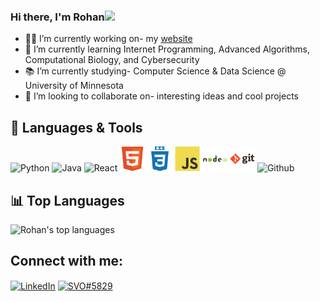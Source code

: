 ### Hi there, I'm Rohan<img src="https://media.giphy.com/media/hvRJCLFzcasrR4ia7z/giphy.gif" height="50">

- 👨‍💻 I’m currently working on- my [website](https://rohankumar009.github.io/Rohan-Website.github.io/)
- 🌱 I’m currently learning Internet Programming, Advanced Algorithms, Computational Biology, and Cybersecurity
- 📚 I’m currently studying- Computer Science & Data Science @ University of Minnesota
- 🤝 I’m looking to collaborate on- interesting ideas and cool projects

## 🧰 Languages & Tools
<div>
  <img src="https://cdn.jsdelivr.net/gh/devicons/devicon/icons/python/python-original.svg" title="Python" alt="Python" width="40" height="40"/>
  <img src="https://cdn.jsdelivr.net/gh/devicons/devicon/icons/java/java-original.svg" title="Java" alt="Java" width="40" height="40"/>
  <img src="https://cdn.jsdelivr.net/gh/devicons/devicon/icons/react/react-original.svg" title="React" alt="React" width="40" height="40"/>
  <img src="https://github.com/devicons/devicon/blob/master/icons/html5/html5-original.svg" title="HTML5" alt="HTML" width="40" height="40"/>
  <img src="https://github.com/devicons/devicon/blob/master/icons/css3/css3-plain-wordmark.svg"  title="CSS3" alt="CSS" width="40" height="40"/>
  <img src="https://github.com/devicons/devicon/blob/master/icons/javascript/javascript-original.svg" title="JavaScript" alt="JavaScript" width="40" height="40"/>
  <img src="https://github.com/devicons/devicon/blob/master/icons/nodejs/nodejs-original-wordmark.svg" title="NodeJS" alt="NodeJS" width="40" height="40"/>
  <img src="https://github.com/devicons/devicon/blob/master/icons/git/git-original-wordmark.svg" title="Git" alt="Git" width="40" height="40"/>
  <img src="https://cdn.jsdelivr.net/gh/devicons/devicon/icons/github/github-original.svg" title="Github" alt="Github" width="40" height="40"/> 
  <span></span>
</div>

## 📊 Top Languages
  ![Rohan's top languages](https://github-readme-stats.vercel.app/api/top-langs/?username=rohankumar009&show_icons=true&title_color=f6c32c&icon_color=f6c32c&text_color=9f9f9f&bg_color=151515&count_private=true&layout=compact)



## Connect with me:
<a href="https://www.linkedin.com/in/rohankumar09/"><img align="center" src="https://cdn.jsdelivr.net/gh/devicons/devicon/icons/linkedin/linkedin-original.svg" title="LinkedIn" alt="LinkedIn" width="40" height="40" /></a>
<a href="https://discord.gg/SVO#5829"><img align="center" src="https://raw.githubusercontent.com/rahuldkjain/github-profile-readme-generator/master/src/images/icons/Social/discord.svg" alt="SVO#5829" height="48" width="48" /></a>





<!--
**rohankumar009/rohankumar009** is a ✨ _special_ ✨ repository because its `README.md` (this file) appears on your GitHub profile.

#### [LinkedIn](https://www.linkedin.com/in/rohankumar09/) - [Email](mailto:kumarrohan7110@gmail.com)

Here are some ideas to get you started:

- 🔭 I’m currently working on ...
- 🌱 I’m currently learning ...
- 👯 I’m looking to collaborate on ...
- 🤔 I’m looking for help with ...
- 💬 Ask me about ...
- 📫 How to reach me: ...
- 😄 Pronouns: ...
- ⚡ Fun fact: ...
-->
